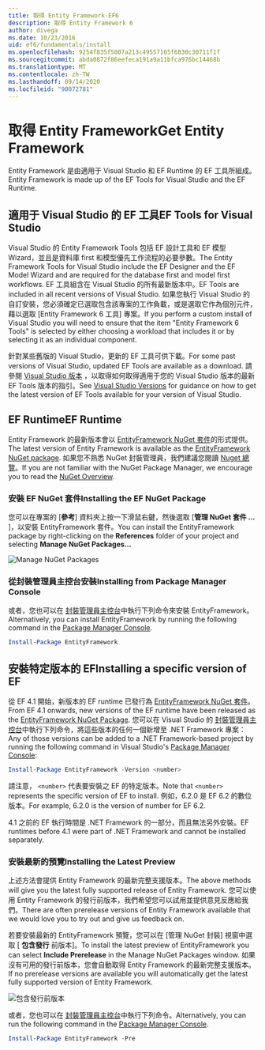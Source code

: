 ```yaml
---
title: 取得 Entity Framework-EF6
description: 取得 Entity Framework 6
author: divega
ms.date: 10/23/2016
uid: ef6/fundamentals/install
ms.openlocfilehash: 9254f835f5007a213c49557165f6830c30711f1f
ms.sourcegitcommit: abda0872f86eefeca191a9a11bfca976bc14468b
ms.translationtype: MT
ms.contentlocale: zh-TW
ms.lasthandoff: 09/14/2020
ms.locfileid: "90072781"
---
```

# <a name="get-entity-framework"></a><span data-ttu-id="a86af-103">取得 Entity Framework</span><span class="sxs-lookup"><span data-stu-id="a86af-103">Get Entity Framework</span></span>
<span data-ttu-id="a86af-104">Entity Framework 是由適用于 Visual Studio 和 EF Runtime 的 EF 工具所組成。</span><span class="sxs-lookup"><span data-stu-id="a86af-104">Entity Framework is made up of the EF Tools for Visual Studio and the EF Runtime.</span></span>

## <a name="ef-tools-for-visual-studio"></a><span data-ttu-id="a86af-105">適用于 Visual Studio 的 EF 工具</span><span class="sxs-lookup"><span data-stu-id="a86af-105">EF Tools for Visual Studio</span></span>

<span data-ttu-id="a86af-106">Visual Studio 的 Entity Framework Tools 包括 EF 設計工具和 EF 模型 Wizard，並且是資料庫 first 和模型優先工作流程的必要參數。</span><span class="sxs-lookup"><span data-stu-id="a86af-106">The Entity Framework Tools for Visual Studio include the EF Designer and the EF Model Wizard and are required for the database first and model first workflows.</span></span> <span data-ttu-id="a86af-107">EF 工具組含在 Visual Studio 的所有最新版本中。</span><span class="sxs-lookup"><span data-stu-id="a86af-107">EF Tools are included in all recent versions of Visual Studio.</span></span> <span data-ttu-id="a86af-108">如果您執行 Visual Studio 的自訂安裝，您必須確定已選取包含該專案的工作負載，或是選取它作為個別元件，藉以選取 [Entity Framework 6 工具] 專案。</span><span class="sxs-lookup"><span data-stu-id="a86af-108">If you perform a custom install of Visual Studio you will need to ensure that the item "Entity Framework 6 Tools" is selected by either choosing a workload that includes it or by selecting it as an individual component.</span></span>

<span data-ttu-id="a86af-109">針對某些舊版的 Visual Studio，更新的 EF 工具可供下載。</span><span class="sxs-lookup"><span data-stu-id="a86af-109">For some past versions of Visual Studio, updated EF Tools are available as a download.</span></span> <span data-ttu-id="a86af-110">請參閱 [Visual Studio 版本](xref:ef6/what-is-new/visual-studio) ，以取得如何取得適用于您的 Visual Studio 版本的最新 EF Tools 版本的指引。</span><span class="sxs-lookup"><span data-stu-id="a86af-110">See [Visual Studio Versions](xref:ef6/what-is-new/visual-studio) for guidance on how to get the latest version of EF Tools available for your version of Visual Studio.</span></span>

## <a name="ef-runtime"></a><span data-ttu-id="a86af-111">EF Runtime</span><span class="sxs-lookup"><span data-stu-id="a86af-111">EF Runtime</span></span>

<span data-ttu-id="a86af-112">Entity Framework 的最新版本會以 [EntityFramework NuGet 套件](https://nuget.org/packages/EntityFramework/)的形式提供。</span><span class="sxs-lookup"><span data-stu-id="a86af-112">The latest version of Entity Framework is available as the [EntityFramework NuGet package](https://nuget.org/packages/EntityFramework/).</span></span> <span data-ttu-id="a86af-113">如果您不熟悉 NuGet 封裝管理員，我們建議您閱讀 [Nuget 總覽](/nuget/consume-packages/overview-and-workflow)。</span><span class="sxs-lookup"><span data-stu-id="a86af-113">If you are not familiar with the NuGet Package Manager, we encourage you to read the [NuGet Overview](/nuget/consume-packages/overview-and-workflow).</span></span>

### <a name="installing-the-ef-nuget-package"></a><span data-ttu-id="a86af-114">安裝 EF NuGet 套件</span><span class="sxs-lookup"><span data-stu-id="a86af-114">Installing the EF NuGet Package</span></span>

<span data-ttu-id="a86af-115">您可以在專案的 [**參考**] 資料夾上按一下滑鼠右鍵，然後選取 [**管理 NuGet 套件 ...** ]，以安裝 EntityFramework 套件。</span><span class="sxs-lookup"><span data-stu-id="a86af-115">You can install the EntityFramework package by right-clicking on the **References** folder of your project and selecting **Manage NuGet Packages…**</span></span>

![Manage NuGet Packages](~/ef6/media/managenugetpackages.png)

### <a name="installing-from-package-manager-console"></a><span data-ttu-id="a86af-117">從封裝管理員主控台安裝</span><span class="sxs-lookup"><span data-stu-id="a86af-117">Installing from Package Manager Console</span></span>

<span data-ttu-id="a86af-118">或者，您也可以在 [封裝管理員主控台](https://docs.nuget.org/docs/start-here/using-the-package-manager-console)中執行下列命令來安裝 EntityFramework。</span><span class="sxs-lookup"><span data-stu-id="a86af-118">Alternatively, you can install EntityFramework by running the following command in the [Package Manager Console](https://docs.nuget.org/docs/start-here/using-the-package-manager-console).</span></span>

``` powershell
Install-Package EntityFramework
```

## <a name="installing-a-specific-version-of-ef"></a><span data-ttu-id="a86af-119">安裝特定版本的 EF</span><span class="sxs-lookup"><span data-stu-id="a86af-119">Installing a specific version of EF</span></span>

<span data-ttu-id="a86af-120">從 EF 4.1 開始，新版本的 EF runtime 已發行為 [EntityFramework NuGet 套件](https://www.nuget.org/packages/EntityFramework/)。</span><span class="sxs-lookup"><span data-stu-id="a86af-120">From EF 4.1 onwards, new versions of the EF runtime have been released as the [EntityFramework NuGet Package](https://www.nuget.org/packages/EntityFramework/).</span></span> <span data-ttu-id="a86af-121">您可以在 Visual Studio 的 [封裝管理員主控台](https://docs.nuget.org/docs/start-here/using-the-package-manager-console)中執行下列命令，將這些版本的任何一個新增至 .NET Framework 專案：</span><span class="sxs-lookup"><span data-stu-id="a86af-121">Any of those versions can be added to a .NET Framework-based project by running the following command in Visual Studio's [Package Manager Console](https://docs.nuget.org/docs/start-here/using-the-package-manager-console):</span></span>

``` powershell
Install-Package EntityFramework -Version <number>
```

<span data-ttu-id="a86af-122">請注意， `<number>` 代表要安裝之 EF 的特定版本。</span><span class="sxs-lookup"><span data-stu-id="a86af-122">Note that `<number>` represents the specific version of EF to install.</span></span> <span data-ttu-id="a86af-123">例如，6.2.0 是 EF 6.2 的數位版本。</span><span class="sxs-lookup"><span data-stu-id="a86af-123">For example, 6.2.0 is the version of number for EF 6.2.</span></span>   

<span data-ttu-id="a86af-124">4.1 之前的 EF 執行時間是 .NET Framework 的一部分，而且無法另外安裝。</span><span class="sxs-lookup"><span data-stu-id="a86af-124">EF runtimes before 4.1 were part of .NET Framework and cannot be installed separately.</span></span>

### <a name="installing-the-latest-preview"></a><span data-ttu-id="a86af-125">安裝最新的預覽</span><span class="sxs-lookup"><span data-stu-id="a86af-125">Installing the Latest Preview</span></span>

<span data-ttu-id="a86af-126">上述方法會提供 Entity Framework 的最新完整支援版本。</span><span class="sxs-lookup"><span data-stu-id="a86af-126">The above methods will give you the latest fully supported release of Entity Framework.</span></span> <span data-ttu-id="a86af-127">您可以使用 Entity Framework 的發行前版本，我們希望您可以試用並提供意見反應給我們。</span><span class="sxs-lookup"><span data-stu-id="a86af-127">There are often prerelease versions of Entity Framework available that we would love you to try out and give us feedback on.</span></span>

<span data-ttu-id="a86af-128">若要安裝最新的 EntityFramework 預覽，您可以在 [管理 NuGet 封裝] 視窗中選取 [ **包含發行** 前版本]。</span><span class="sxs-lookup"><span data-stu-id="a86af-128">To install the latest preview of EntityFramework you can select **Include Prerelease** in the Manage NuGet Packages window.</span></span> <span data-ttu-id="a86af-129">如果沒有可用的發行前版本，您會自動取得 Entity Framework 的最新完整支援版本。</span><span class="sxs-lookup"><span data-stu-id="a86af-129">If no prerelease versions are available you will automatically get the latest fully supported version of Entity Framework.</span></span>

![包含發行前版本](~/ef6/media/includeprerelease.png)

<span data-ttu-id="a86af-131">或者，您也可以在 [封裝管理員主控台](https://docs.nuget.org/docs/start-here/using-the-package-manager-console)中執行下列命令。</span><span class="sxs-lookup"><span data-stu-id="a86af-131">Alternatively, you can run the following command in the [Package Manager Console](https://docs.nuget.org/docs/start-here/using-the-package-manager-console).</span></span>

``` powershell
Install-Package EntityFramework -Pre
```
